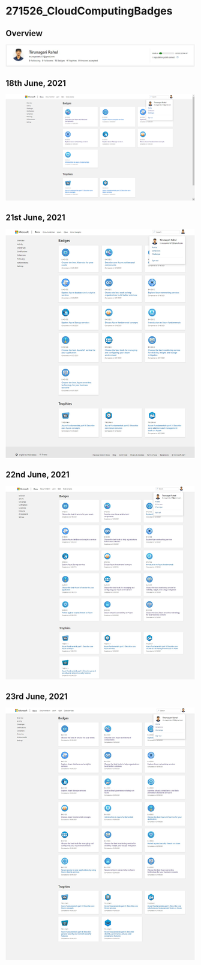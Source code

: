 # 271526_CloudComputingBadges

## Overview
![](https://github.com/T-Rahul/271526_CloudComputingBadges/blob/d405e96f6947da4572e5dd919a87408a9ca86fc6/Overview.JPG)

## 18th June, 2021
![](https://github.com/T-Rahul/271526_CloudComputingBadges/blob/87029ad880e5d176413cbc19210c1446a2f5f21f/271526_18th%20June.png)

## 21st June, 2021
![](https://github.com/T-Rahul/271526_CloudComputingBadges/blob/b2e94d2ac5aa4c86834478568d0202fc48ae5651/271526_21st%20June.png)

## 22nd June, 2021
![](https://github.com/T-Rahul/271526_CloudComputingBadges/blob/f42e607e442c383a700e94b8b3301b84cfed26df/271526_22nd%20June.png)

## 23rd June, 2021
![](https://github.com/T-Rahul/271526_CloudComputingBadges/blob/42411fba9b4bc9019368ed0a8d037beb4a6b51d0/271526_23rd%20June.png)
